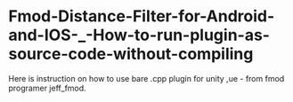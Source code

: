 # Fmod-Distance-Filter-for-Android-and-IOS-_-How-to-run-plugin-as-source-code-without-compiling
Here is instruction on how to use bare .cpp plugin for unity ,ue - from fmod programer jeff_fmod. 
